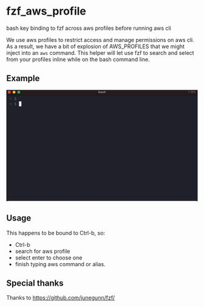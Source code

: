 # fzf_aws_profile
bash key binding to fzf across aws profiles before running aws cli


We use aws profiles to restrict access and manage permissions on aws cli.  As a result, we have a bit of explosion of AWS_PROFILES that we might inject into an `aws` command.  This helper will let use fzf to search and select from your profiles inline while on the bash command line.

## Example

  ![](https://raw.githubusercontent.com/stonematt/i/main/fzf_aws_profile/fzf_aws_profile.gif)

## Usage

This happens to be bound to Ctrl-b, so:

* Ctrl-b
* search for aws profile
* select enter to choose one
* finish typing aws command or alias.

## Special thanks

Thanks to https://github.com/junegunn/fzf/
